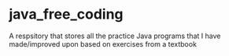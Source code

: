 # java_free_coding
 A respsitory that stores all the practice Java programs that I have made/improved upon based on exercises from a textbook
